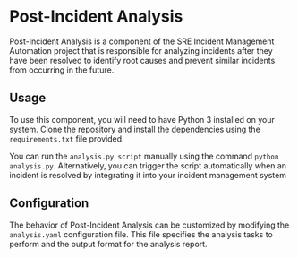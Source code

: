 # Post-Incident Analysis
Post-Incident Analysis is a component of the SRE Incident Management Automation project that is responsible for analyzing incidents after they have been resolved to identify root causes and prevent similar incidents from occurring in the future.

## Usage

To use this component, you will need to have Python 3 installed on your system. Clone the repository and install the dependencies using the `requirements.txt` file provided.

You can run the `analysis.py script` manually using the command `python analysis.py`. Alternatively, you can trigger the script automatically when an incident is resolved by integrating it into your incident management system

## Configuration

The behavior of Post-Incident Analysis can be customized by modifying the `analysis.yaml` configuration file. This file specifies the analysis tasks to perform and the output format for the analysis report.
